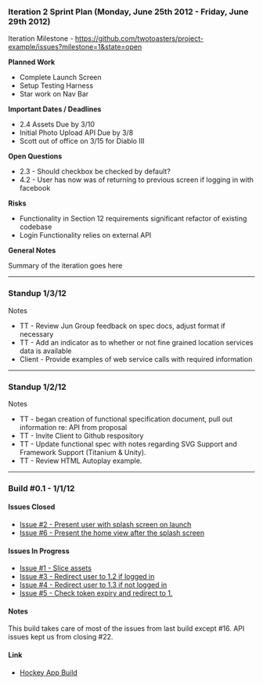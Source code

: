 ### Iteration 2 Sprint Plan (Monday, June 25th 2012 - Friday, June 29th 2012)

Iteration Milestone - https://github.com/twotoasters/project-example/issues?milestone=1&state=open

**Planned Work**
- Complete Launch Screen
- Setup Testing Harness
- Star work on Nav Bar

**Important Dates / Deadlines**
- 2.4 Assets Due by 3/10
- Initial Photo Upload API Due by 3/8
- Scott out of office on 3/15 for Diablo III

**Open Questions**
- 2.3 - Should checkbox be checked by default?
- 4.2 - User has now was of returning to previous screen if logging in with facebook

**Risks**
- Functionality in Section 12 requirements significant refactor of existing codebase
- Login Functionality relies on external API

**General Notes**

Summary of the iteration goes here 

---

### Standup 1/3/12

Notes

- TT - Review Jun Group feedback on spec docs, adjust format if necessary 
- TT - Add an indicator as to whether or not fine grained location services data is available
- Client - Provide examples of web service calls with required information

---

### Standup 1/2/12

Notes

- TT - began creation of functional specification document, pull out information re: API from proposal
- TT - Invite Client to Github respository
- TT - Update functional spec with notes regarding SVG Support and Framework Support (Titanium & Unity).
- TT - Review HTML Autoplay example.

---

### Build #0.1 - 1/1/12

#### Issues Closed

- [Issue #2 - Present user with splash screen on launch](https://github.com/twotoasters/project-example/issues/2)
- [Issue #6 - Present the home view after the splash screen](https://github.com/twotoasters/project-example/issues/6)

#### Issues In Progress

- [Issue #1 - Slice assets](https://github.com/twotoasters/project-example/issues/1)
- [Issue #3 - Redirect user to 1.2 if logged in](https://github.com/twotoasters/project-example/issues/3)
- [Issue #4 - Redirect user to 1.3 if not logged in](https://github.com/twotoasters/project-example/issues/4)
- [Issue #5 - Check token expiry and redirect to 1.](https://github.com/twotoasters/project-example/issues/5)

#### Notes

This build takes care of most of the issues from last build except #16. API issues kept us from closing #22.

#### Link

- [Hockey App Build](https://hockeyapp.com/someapp/build/42)